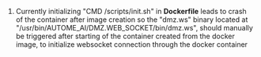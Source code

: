 1. Currently initializing "CMD /scripts/init.sh" in **Dockerfile** leads to crash of the container after image creation
   so the "dmz.ws" binary located at "/usr/bin/AUTOME_AI/DMZ.WEB_SOCKET/bin/dmz.ws", should manually be triggered after starting of the container created from the docker image,
   to initialize websocket connection through the docker container

   

